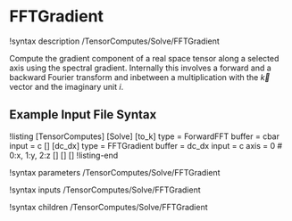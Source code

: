 # FFTGradient

!syntax description /TensorComputes/Solve/FFTGradient

Compute the gradient component of a real space tensor along a selected axis using the
spectral gradient. Internally this involves a forward and a backward Fourier transform
and inbetween a multiplication with the $\vec k$ vector and the imaginary unit $i$.

## Example Input File Syntax

!listing
[TensorComputes]
  [Solve]
    [to_k]
      type = ForwardFFT
      buffer = cbar
      input = c
    []
    [dc_dx]
      type = FFTGradient
      buffer = dc_dx
      input = c
      axis = 0                    # 0:x, 1:y, 2:z
    []
  []
[]
!listing-end

!syntax parameters /TensorComputes/Solve/FFTGradient

!syntax inputs /TensorComputes/Solve/FFTGradient

!syntax children /TensorComputes/Solve/FFTGradient
